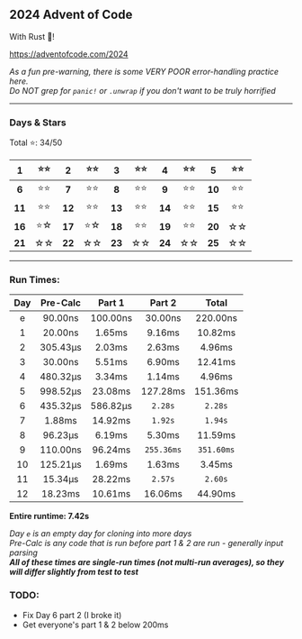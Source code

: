 
## 2024 Advent of Code

With Rust 🦀!

https://adventofcode.com/2024

<!-- This is a big Repo with multiple years, so you'll need to go into the year's folder and then just `cargo run`! -->

*As a fun pre-warning, there is some VERY POOR error-handling practice here.*  
*Do NOT grep for `panic!` or `.unwrap` if you don't want to be truly horrified*

****

### Days & Stars

Total ⭐: 34/50  

|1|⭐⭐|2|⭐⭐|3|⭐⭐|4|⭐⭐|5|⭐⭐|
|:-:|:-:|:-:|:-:|:-:|:-:|:-:|:-:|:-:|:-:|
|**6**|⭐⭐|**7**|⭐⭐|**8**|⭐⭐|**9**|⭐⭐|**10**|⭐⭐|
|**11**|⭐⭐|**12**|⭐⭐|**13**|⭐⭐|**14**|⭐⭐|**15**|⭐⭐|
|**16**|⭐☆|**17**|⭐☆|**18**|⭐⭐|**19**|⭐⭐|**20**|☆☆|
|**21**|☆☆|**22**|☆☆|**23**|☆☆|**24**|☆☆|**25**|☆☆|
****

### Run Times:

| Day  | Pre-Calc | Part 1   | Part 2     | Total      |
| :--: | :------: | :------: | :--------: | :--------: |
| e    | 90.00ns  | 100.00ns | 30.00ns    | 220.00ns   |
| 1    | 20.00ns  | 1.65ms   | 9.16ms     | 10.82ms    |
| 2    | 305.43µs | 2.03ms   | 2.63ms     | 4.96ms     |
| 3    | 30.00ns  | 5.51ms   | 6.90ms     | 12.41ms    |
| 4    | 480.32µs | 3.34ms   | 1.14ms     | 4.96ms     |
| 5    | 998.52µs | 23.08ms  | 127.28ms   | 151.36ms   |
| 6    | 435.32µs | 586.82µs | `2.28s`    | `2.28s`    |
| 7    | 1.88ms   | 14.92ms  | `1.92s`    | `1.94s`    |
| 8    | 96.23µs  | 6.19ms   | 5.30ms     | 11.59ms    |
| 9    | 110.00ns | 96.24ms  | `255.36ms` | `351.60ms` |
| 10   | 125.21µs | 1.69ms   | 1.63ms     | 3.45ms     |
| 11   | 15.34µs  | 28.22ms  | `2.57s`    | `2.60s`    |
| 12   | 18.23ms  | 10.61ms  | 16.06ms    | 44.90ms    |

**Entire runtime: 7.42s**

*Day `e` is an empty day for cloning into more days*  
*Pre-Calc is any code that is run before part 1 & 2 are run - generally input parsing*  
***All of these times are single-run times (not multi-run averages), so they will differ slightly from test to test***

### TODO:

* Fix Day 6 part 2 (I broke it)  
* Get everyone's part 1 & 2 below 200ms  
